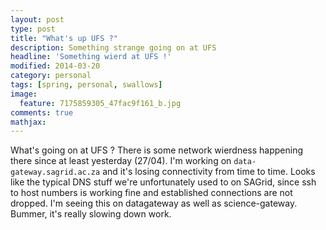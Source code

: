 ```yaml
---
layout: post
type: post  
title: "What's up UFS ?"     
description: Something strange going on at UFS 
headline: 'Something wierd at UFS !'       
modified: 2014-03-20
category: personal
tags: [spring, personal, swallows]
image: 
  feature: 7175859305_47fac9f161_b.jpg
comments: true
mathjax:
---
```



What's going on at UFS ? There is some network wierdness happening there since at least yesterday (27/04). I'm working on `data-gateway.sagrid.ac.za` and it's losing connectivity from time to time. Looks like the typical DNS stuff we're unfortunately used to on SAGrid, since ssh to host numbers is working fine and established connections are not dropped. I'm seeing this on datagateway as well as science-gateway. Bummer, it's really slowing down work.
